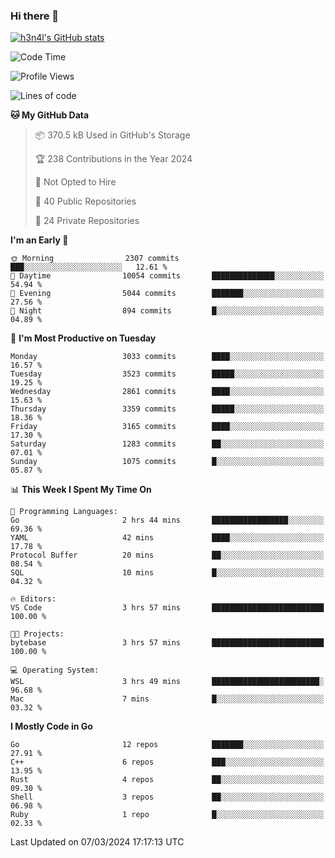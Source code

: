 ### Hi there 👋

[![h3n4l's GitHub stats](https://github-readme-stats.vercel.app/api?username=h3n4l&count_private=true&show_icons=true&theme=radical)](https://github.com/h3n4l/github-readme-stats)

<!--START_SECTION:waka-->
![Code Time](http://img.shields.io/badge/Code%20Time-1%2C845%20hrs%209%20mins-blue)

![Profile Views](http://img.shields.io/badge/Profile%20Views-0-blue)

![Lines of code](https://img.shields.io/badge/From%20Hello%20World%20I%27ve%20Written-5.3%20million%20lines%20of%20code-blue)

**🐱 My GitHub Data** 

> 📦 370.5 kB Used in GitHub's Storage 
 > 
> 🏆 238 Contributions in the Year 2024
 > 
> 🚫 Not Opted to Hire
 > 
> 📜 40 Public Repositories 
 > 
> 🔑 24 Private Repositories 
 > 
**I'm an Early 🐤** 

```text
🌞 Morning                2307 commits        ███░░░░░░░░░░░░░░░░░░░░░░   12.61 % 
🌆 Daytime                10054 commits       ██████████████░░░░░░░░░░░   54.94 % 
🌃 Evening                5044 commits        ███████░░░░░░░░░░░░░░░░░░   27.56 % 
🌙 Night                  894 commits         █░░░░░░░░░░░░░░░░░░░░░░░░   04.89 % 
```
📅 **I'm Most Productive on Tuesday** 

```text
Monday                   3033 commits        ████░░░░░░░░░░░░░░░░░░░░░   16.57 % 
Tuesday                  3523 commits        █████░░░░░░░░░░░░░░░░░░░░   19.25 % 
Wednesday                2861 commits        ████░░░░░░░░░░░░░░░░░░░░░   15.63 % 
Thursday                 3359 commits        █████░░░░░░░░░░░░░░░░░░░░   18.36 % 
Friday                   3165 commits        ████░░░░░░░░░░░░░░░░░░░░░   17.30 % 
Saturday                 1283 commits        ██░░░░░░░░░░░░░░░░░░░░░░░   07.01 % 
Sunday                   1075 commits        █░░░░░░░░░░░░░░░░░░░░░░░░   05.87 % 
```


📊 **This Week I Spent My Time On** 

```text
💬 Programming Languages: 
Go                       2 hrs 44 mins       █████████████████░░░░░░░░   69.36 % 
YAML                     42 mins             ████░░░░░░░░░░░░░░░░░░░░░   17.78 % 
Protocol Buffer          20 mins             ██░░░░░░░░░░░░░░░░░░░░░░░   08.54 % 
SQL                      10 mins             █░░░░░░░░░░░░░░░░░░░░░░░░   04.32 % 

🔥 Editors: 
VS Code                  3 hrs 57 mins       █████████████████████████   100.00 % 

🐱‍💻 Projects: 
bytebase                 3 hrs 57 mins       █████████████████████████   100.00 % 

💻 Operating System: 
WSL                      3 hrs 49 mins       ████████████████████████░   96.68 % 
Mac                      7 mins              █░░░░░░░░░░░░░░░░░░░░░░░░   03.32 % 
```

**I Mostly Code in Go** 

```text
Go                       12 repos            ███████░░░░░░░░░░░░░░░░░░   27.91 % 
C++                      6 repos             ███░░░░░░░░░░░░░░░░░░░░░░   13.95 % 
Rust                     4 repos             ██░░░░░░░░░░░░░░░░░░░░░░░   09.30 % 
Shell                    3 repos             ██░░░░░░░░░░░░░░░░░░░░░░░   06.98 % 
Ruby                     1 repo              █░░░░░░░░░░░░░░░░░░░░░░░░   02.33 % 
```




 Last Updated on 07/03/2024 17:17:13 UTC
<!--END_SECTION:waka-->

